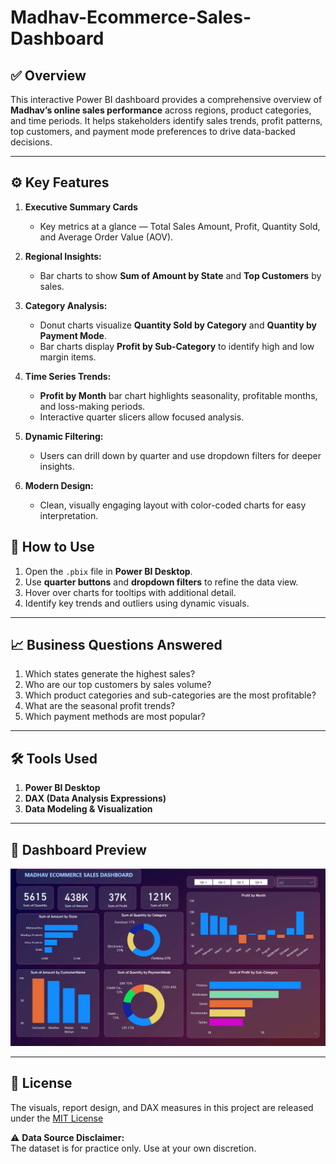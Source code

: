 # Madhav-Ecommerce-Sales-Dashboard
## ✅ Overview
This interactive Power BI dashboard provides a comprehensive overview of **Madhav’s online sales performance** across regions, product categories, and time periods. It helps stakeholders identify sales trends, profit patterns, top customers, and payment mode preferences to drive data-backed decisions.

---
## ⚙️ Key Features

1. **Executive Summary Cards**
   - Key metrics at a glance — Total Sales Amount, Profit, Quantity Sold, and Average Order Value (AOV).

2. **Regional Insights:**  
    - Bar charts to show **Sum of Amount by State** and **Top Customers** by sales.

3. **Category Analysis:**  
    - Donut charts visualize **Quantity Sold by Category** and **Quantity by Payment Mode**.
    - Bar charts display **Profit by Sub-Category** to identify high and low margin items.

4. **Time Series Trends:**  
    - **Profit by Month** bar chart highlights seasonality, profitable months, and loss-making periods.
    - Interactive quarter slicers allow focused analysis.
  
5. **Dynamic Filtering:**  
    - Users can drill down by quarter and use dropdown filters for deeper insights.

6. **Modern Design:**  
    - Clean, visually engaging layout with color-coded charts for easy interpretation.


## 🚀 How to Use

1. Open the `.pbix` file in **Power BI Desktop**.
2. Use **quarter buttons** and **dropdown filters** to refine the data view.
3. Hover over charts for tooltips with additional detail.
4. Identify key trends and outliers using dynamic visuals.

---

## 📈 Business Questions Answered

1. Which states generate the highest sales?
2. Who are our top customers by sales volume?
3. Which product categories and sub-categories are the most profitable?
4. What are the seasonal profit trends?
5. Which payment methods are most popular?

---

## 🛠️ Tools Used

1. **Power BI Desktop**
2. **DAX (Data Analysis Expressions)**
3. **Data Modeling & Visualization**

---

## 📸 Dashboard Preview

![Dashboard Screenshot](./Dashboard.png)

---

## 📜 License

The visuals, report design, and DAX measures in this project are released under the [MIT License](LICENSE)

⚠️ **Data Source Disclaimer:**  
The dataset is for practice only. Use at your own discretion.
